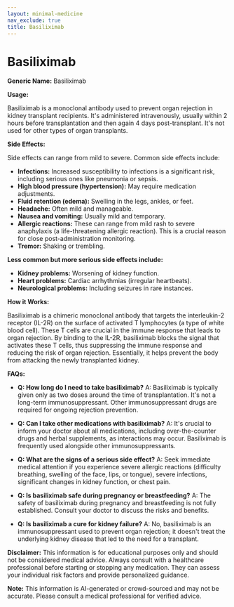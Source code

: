 ```yaml
---
layout: minimal-medicine
nav_exclude: true
title: Basiliximab
---
```


# Basiliximab

**Generic Name:** Basiliximab

**Usage:**

Basiliximab is a monoclonal antibody used to prevent organ rejection in kidney transplant recipients.  It's administered intravenously, usually within 2 hours before transplantation and then again 4 days post-transplant.  It's not used for other types of organ transplants.

**Side Effects:**

Side effects can range from mild to severe. Common side effects include:

* **Infections:** Increased susceptibility to infections is a significant risk, including serious ones like pneumonia or sepsis.
* **High blood pressure (hypertension):**  May require medication adjustments.
* **Fluid retention (edema):** Swelling in the legs, ankles, or feet.
* **Headache:**  Often mild and manageable.
* **Nausea and vomiting:** Usually mild and temporary.
* **Allergic reactions:** These can range from mild rash to severe anaphylaxis (a life-threatening allergic reaction).  This is a crucial reason for close post-administration monitoring.
* **Tremor:** Shaking or trembling.


**Less common but more serious side effects include:**

* **Kidney problems:** Worsening of kidney function.
* **Heart problems:**  Cardiac arrhythmias (irregular heartbeats).
* **Neurological problems:**  Including seizures in rare instances.


**How it Works:**

Basiliximab is a chimeric monoclonal antibody that targets the interleukin-2 receptor (IL-2R) on the surface of activated T lymphocytes (a type of white blood cell).  These T cells are crucial in the immune response that leads to organ rejection.  By binding to the IL-2R, basiliximab blocks the signal that activates these T cells, thus suppressing the immune response and reducing the risk of organ rejection.  Essentially, it helps prevent the body from attacking the newly transplanted kidney.


**FAQs:**

* **Q: How long do I need to take basiliximab?**  A: Basiliximab is typically given only as two doses around the time of transplantation. It's not a long-term immunosuppressant.  Other immunosuppressant drugs are required for ongoing rejection prevention.

* **Q: Can I take other medications with basiliximab?** A:  It's crucial to inform your doctor about all medications, including over-the-counter drugs and herbal supplements, as interactions may occur.  Basiliximab is frequently used alongside other immunosuppressants.

* **Q: What are the signs of a serious side effect?** A:  Seek immediate medical attention if you experience severe allergic reactions (difficulty breathing, swelling of the face, lips, or tongue), severe infections, significant changes in kidney function, or chest pain.

* **Q: Is basiliximab safe during pregnancy or breastfeeding?** A:  The safety of basiliximab during pregnancy and breastfeeding is not fully established.  Consult your doctor to discuss the risks and benefits.

* **Q:  Is basiliximab a cure for kidney failure?** A: No, basiliximab is an immunosuppressant used to prevent organ rejection; it doesn't treat the underlying kidney disease that led to the need for a transplant.


**Disclaimer:** This information is for educational purposes only and should not be considered medical advice.  Always consult with a healthcare professional before starting or stopping any medication.  They can assess your individual risk factors and provide personalized guidance.


**Note:** This information is AI-generated or crowd-sourced and may not be accurate. Please consult a medical professional for verified advice.